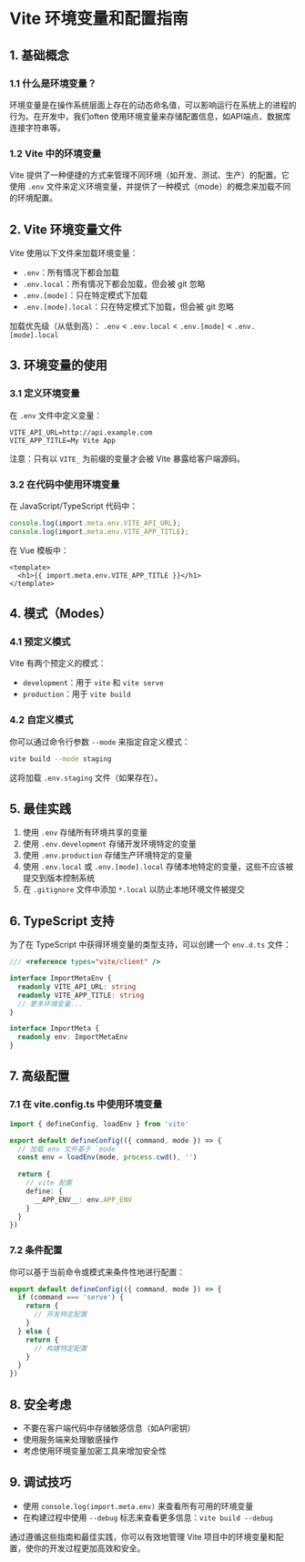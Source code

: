 # Vite 环境变量和配置指南

## 1. 基础概念

### 1.1 什么是环境变量？

环境变量是在操作系统层面上存在的动态命名值，可以影响运行在系统上的进程的行为。在开发中，我们often 使用环境变量来存储配置信息，如API端点、数据库连接字符串等。

### 1.2 Vite 中的环境变量

Vite 提供了一种便捷的方式来管理不同环境（如开发、测试、生产）的配置。它使用 `.env` 文件来定义环境变量，并提供了一种模式（mode）的概念来加载不同的环境配置。

## 2. Vite 环境变量文件

Vite 使用以下文件来加载环境变量：

- `.env`：所有情况下都会加载
- `.env.local`：所有情况下都会加载，但会被 git 忽略
- `.env.[mode]`：只在特定模式下加载
- `.env.[mode].local`：只在特定模式下加载，但会被 git 忽略

加载优先级（从低到高）：
`.env` < `.env.local` < `.env.[mode]` < `.env.[mode].local`

## 3. 环境变量的使用

### 3.1 定义环境变量

在 `.env` 文件中定义变量：

```
VITE_API_URL=http://api.example.com
VITE_APP_TITLE=My Vite App
```

注意：只有以 `VITE_` 为前缀的变量才会被 Vite 暴露给客户端源码。

### 3.2 在代码中使用环境变量

在 JavaScript/TypeScript 代码中：

```typescript
console.log(import.meta.env.VITE_API_URL);
console.log(import.meta.env.VITE_APP_TITLE);
```

在 Vue 模板中：

```vue
<template>
  <h1>{{ import.meta.env.VITE_APP_TITLE }}</h1>
</template>
```

## 4. 模式（Modes）

### 4.1 预定义模式

Vite 有两个预定义的模式：

- `development`：用于 `vite` 和 `vite serve`
- `production`：用于 `vite build`

### 4.2 自定义模式

你可以通过命令行参数 `--mode` 来指定自定义模式：

```bash
vite build --mode staging
```

这将加载 `.env.staging` 文件（如果存在）。

## 5. 最佳实践

1. 使用 `.env` 存储所有环境共享的变量
2. 使用 `.env.development` 存储开发环境特定的变量
3. 使用 `.env.production` 存储生产环境特定的变量
4. 使用 `.env.local` 或 `.env.[mode].local` 存储本地特定的变量，这些不应该被提交到版本控制系统
5. 在 `.gitignore` 文件中添加 `*.local` 以防止本地环境文件被提交

## 6. TypeScript 支持

为了在 TypeScript 中获得环境变量的类型支持，可以创建一个 `env.d.ts` 文件：

```typescript
/// <reference types="vite/client" />

interface ImportMetaEnv {
  readonly VITE_API_URL: string
  readonly VITE_APP_TITLE: string
  // 更多环境变量...
}

interface ImportMeta {
  readonly env: ImportMetaEnv
}
```

## 7. 高级配置

### 7.1 在 vite.config.ts 中使用环境变量

```typescript
import { defineConfig, loadEnv } from 'vite'

export default defineConfig(({ command, mode }) => {
  // 加载 env 文件基于 `mode` 
  const env = loadEnv(mode, process.cwd(), '')
  
  return {
    // vite 配置
    define: {
      __APP_ENV__: env.APP_ENV
    }
  }
})
```

### 7.2 条件配置

你可以基于当前命令或模式来条件性地进行配置：

```typescript
export default defineConfig(({ command, mode }) => {
  if (command === 'serve') {
    return {
      // 开发特定配置
    }
  } else {
    return {
      // 构建特定配置
    }
  }
})
```

## 8. 安全考虑

- 不要在客户端代码中存储敏感信息（如API密钥）
- 使用服务端来处理敏感操作
- 考虑使用环境变量加密工具来增加安全性

## 9. 调试技巧

- 使用 `console.log(import.meta.env)` 来查看所有可用的环境变量
- 在构建过程中使用 `--debug` 标志来查看更多信息：`vite build --debug`

通过遵循这些指南和最佳实践，你可以有效地管理 Vite 项目中的环境变量和配置，使你的开发过程更加高效和安全。

